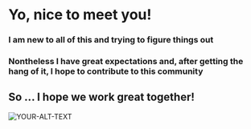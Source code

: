# Yo, nice to meet you! 

### I am new to all of this and trying to figure things out
### Nontheless I have great expectations and, after getting the hang of it, I hope to contribute to this community
## So ... I hope we work great together!

<picture>
 <img alt="YOUR-ALT-TEXT" src="https://github.com/DanyaleMV/DanyaleMV/assets/159670358/a1387f0e-7687-42f0-8bde-a588c75fa7f5">
</picture>

<!--
**DanyaleMV/DanyaleMV** is a ✨ _special_ ✨ repository because its `README.md` (this file) appears on your GitHub profile.

Here are some ideas to get you started:

- 🔭 I’m currently working on ...
- 🌱 I’m currently learning ...
- 👯 I’m looking to collaborate on ...
- 🤔 I’m looking for help with ...
- 💬 Ask me about ...
- 📫 How to reach me: ...

- 😄 Pronouns: ...
- ⚡ Fun fact: ...
-->
